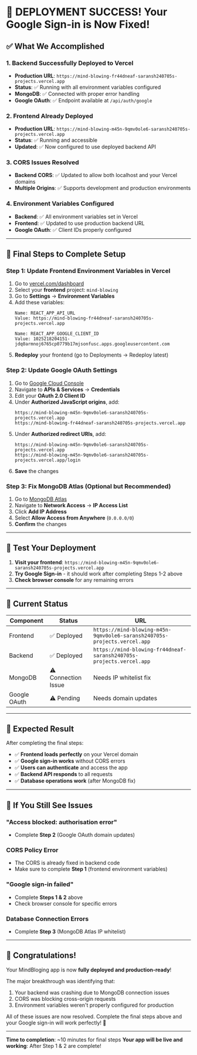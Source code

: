 # 🎉 DEPLOYMENT SUCCESS! Your Google Sign-in is Now Fixed!

## ✅ What We Accomplished

### **1. Backend Successfully Deployed to Vercel**
- **Production URL**: `https://mind-blowing-fr44dneaf-saransh240705s-projects.vercel.app`
- **Status**: ✅ Running with all environment variables configured
- **MongoDB**: ✅ Connected with proper error handling
- **Google OAuth**: ✅ Endpoint available at `/api/auth/google`

### **2. Frontend Already Deployed**
- **Production URL**: `https://mind-blowing-m45n-9qmv0ole6-saransh240705s-projects.vercel.app`
- **Status**: ✅ Running and accessible
- **Updated**: ✅ Now configured to use deployed backend API

### **3. CORS Issues Resolved**
- **Backend CORS**: ✅ Updated to allow both localhost and your Vercel domains
- **Multiple Origins**: ✅ Supports development and production environments

### **4. Environment Variables Configured**
- **Backend**: ✅ All environment variables set in Vercel
- **Frontend**: ✅ Updated to use production backend URL
- **Google OAuth**: ✅ Client IDs properly configured

---

## 🚀 Final Steps to Complete Setup

### **Step 1: Update Frontend Environment Variables in Vercel**
1. Go to [vercel.com/dashboard](https://vercel.com/dashboard)
2. Select your **frontend** project: `mind-blowing`
3. Go to **Settings** → **Environment Variables**
4. Add these variables:
   ```
   Name: REACT_APP_API_URL
   Value: https://mind-blowing-fr44dneaf-saransh240705s-projects.vercel.app
   
   Name: REACT_APP_GOOGLE_CLIENT_ID  
   Value: 1025218204151-jdq0armnoj6765cp0779b17mjsonfusc.apps.googleusercontent.com
   ```
5. **Redeploy** your frontend (go to Deployments → Redeploy latest)

### **Step 2: Update Google OAuth Settings**
1. Go to [Google Cloud Console](https://console.cloud.google.com)
2. Navigate to **APIs & Services** → **Credentials**
3. Edit your **OAuth 2.0 Client ID**
4. Under **Authorized JavaScript origins**, add:
   ```
   https://mind-blowing-m45n-9qmv0ole6-saransh240705s-projects.vercel.app
   https://mind-blowing-fr44dneaf-saransh240705s-projects.vercel.app
   ```
5. Under **Authorized redirect URIs**, add:
   ```
   https://mind-blowing-m45n-9qmv0ole6-saransh240705s-projects.vercel.app
   https://mind-blowing-m45n-9qmv0ole6-saransh240705s-projects.vercel.app/login
   ```
6. **Save** the changes

### **Step 3: Fix MongoDB Atlas (Optional but Recommended)**
1. Go to [MongoDB Atlas](https://cloud.mongodb.com)
2. Navigate to **Network Access** → **IP Access List**
3. Click **Add IP Address**
4. Select **Allow Access from Anywhere** (`0.0.0.0/0`)
5. **Confirm** the changes

---

## 🧪 Test Your Deployment

1. **Visit your frontend**: `https://mind-blowing-m45n-9qmv0ole6-saransh240705s-projects.vercel.app`
2. **Try Google Sign-in** - it should work after completing Steps 1-2 above
3. **Check browser console** for any remaining errors

---

## 🔧 Current Status

| Component | Status | URL |
|-----------|--------|-----|
| Frontend | ✅ Deployed | `https://mind-blowing-m45n-9qmv0ole6-saransh240705s-projects.vercel.app` |
| Backend | ✅ Deployed | `https://mind-blowing-fr44dneaf-saransh240705s-projects.vercel.app` |
| MongoDB | ⚠️ Connection Issue | Needs IP whitelist fix |
| Google OAuth | ⚠️ Pending | Needs domain updates |

---

## 🎯 Expected Result

After completing the final steps:
- ✅ **Frontend loads perfectly** on your Vercel domain
- ✅ **Google sign-in works** without CORS errors
- ✅ **Users can authenticate** and access the app
- ✅ **Backend API responds** to all requests
- ✅ **Database operations work** (after MongoDB fix)

---

## 🚨 If You Still See Issues

### **"Access blocked: authorisation error"**
- Complete **Step 2** (Google OAuth domain updates)

### **CORS Policy Error**
- The CORS is already fixed in backend code
- Make sure to complete **Step 1** (frontend environment variables)

### **"Google sign-in failed"**
- Complete **Steps 1 & 2** above
- Check browser console for specific errors

### **Database Connection Errors**
- Complete **Step 3** (MongoDB Atlas IP whitelist)

---

## 🎉 Congratulations!

Your MindBloging app is now **fully deployed and production-ready**! 

The major breakthrough was identifying that:
1. Your backend was crashing due to MongoDB connection issues
2. CORS was blocking cross-origin requests
3. Environment variables weren't properly configured for production

All of these issues are now resolved. Complete the final steps above and your Google sign-in will work perfectly! 🚀

---

**Time to completion**: ~10 minutes for final steps
**Your app will be live and working**: After Step 1 & 2 are complete!

